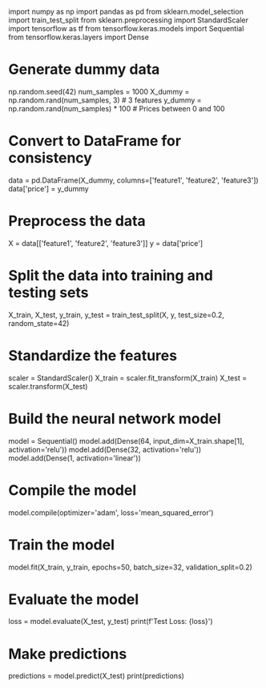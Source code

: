 import numpy as np
import pandas as pd
from sklearn.model_selection import train_test_split
from sklearn.preprocessing import StandardScaler
import tensorflow as tf
from tensorflow.keras.models import Sequential
from tensorflow.keras.layers import Dense

# Generate dummy data
np.random.seed(42)
num_samples = 1000
X_dummy = np.random.rand(num_samples, 3)  # 3 features
y_dummy = np.random.rand(num_samples) * 100  # Prices between 0 and 100

# Convert to DataFrame for consistency
data = pd.DataFrame(X_dummy, columns=['feature1', 'feature2', 'feature3'])
data['price'] = y_dummy

# Preprocess the data
X = data[['feature1', 'feature2', 'feature3']]
y = data['price']

# Split the data into training and testing sets
X_train, X_test, y_train, y_test = train_test_split(X, y, test_size=0.2, random_state=42)

# Standardize the features
scaler = StandardScaler()
X_train = scaler.fit_transform(X_train)
X_test = scaler.transform(X_test)

# Build the neural network model
model = Sequential()
model.add(Dense(64, input_dim=X_train.shape[1], activation='relu'))
model.add(Dense(32, activation='relu'))
model.add(Dense(1, activation='linear'))

# Compile the model
model.compile(optimizer='adam', loss='mean_squared_error')

# Train the model
model.fit(X_train, y_train, epochs=50, batch_size=32, validation_split=0.2)

# Evaluate the model
loss = model.evaluate(X_test, y_test)
print(f'Test Loss: {loss}')

# Make predictions
predictions = model.predict(X_test)
print(predictions)
